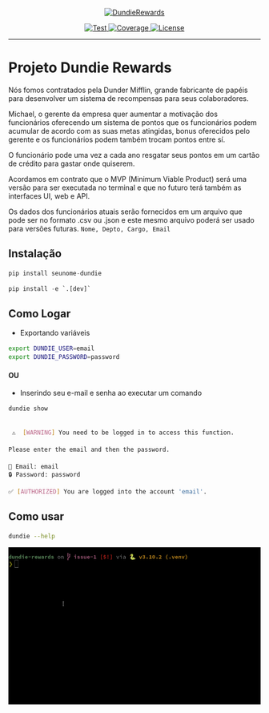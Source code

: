 <p align="center">
  <a href="https://github.com/AyslanBatista/dundie-rewards"><img src="https://m.media-amazon.com/images/I/51bb-MYLnNL._SX342_SY445_.jpg" alt="DundieRewards"></a>
</p>
<p align="center">
<a href="https://github.com/AyslanBatista/dundie-rewards/actions/workflows/main.yml" target="_blank">
    <img src="https://github.com/AyslanBatista/dundie-rewards/actions/workflows/main.yml/badge.svg" alt="Test">
</a>
<a href="https://codecov.io/gh/AyslanBatista/dundie-rewards" target="_blank">
    <img src="https://codecov.io/gh/AyslanBatista/dundie-rewards/branch/main/graph/badge.svg?token=5XYHAT14V0" alt="Coverage">
</a>
<a href="https://github.com/AyslanBatista/dundie-rewards?tab=Unlicense-1-ov-file#readme" target="_blank">
    <img src="https://img.shields.io/badge/license-MIT-007EC7.svg?color=%2334D058" alt="License">
</a>
</p>

---

# Projeto Dundie Rewards

Nós fomos contratados pela Dunder Mifflin, grande fabricante de papéis para desenvolver um sistema
de recompensas para seus colaboradores.

Michael, o gerente da empresa quer aumentar a motivação dos funcionários oferecendo um sistema
de pontos que os funcionários podem acumular de acordo com as suas metas atingidas, bonus oferecidos
pelo gerente e os funcionários podem também trocam pontos entre sí.

O funcionário pode uma vez a cada ano resgatar seus pontos em um cartão de crédito para gastar onde
quiserem.

Acordamos em contrato que o MVP (Minimum Viable Product) será uma versão para ser executada no terminal
e que no futuro terá também as interfaces UI, web e API.

Os dados dos funcionários atuais serão fornecidos em um arquivo que pode ser no formato .csv ou .json
e este mesmo arquivo poderá ser usado para versões futuras. `Nome, Depto, Cargo, Email`


## Instalação

```py
pip install seunome-dundie
```

```py
pip install -e `.[dev]`
```

## Como Logar
- Exportando variáveis
```bash
export DUNDIE_USER=email
export DUNDIE_PASSWORD=password
```


#### OU

- Inserindo seu e-mail e senha ao executar um comando
```bash
dundie show
```
```bash

 ⚠  [WARNING] You need to be logged in to access this function.

Please enter the email and then the password.

👤 Email: email
🔒 Password: password

✅ [AUTHORIZED] You are logged into the account 'email'.
```

## Como usar
```bash
dundie --help
```
![](./assets/dundie.gif)
